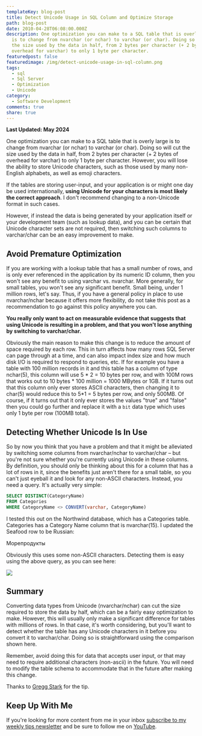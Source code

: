 ```yaml
---
templateKey: blog-post
title: Detect Unicode Usage in SQL Column and Optimize Storage
path: blog-post
date: 2010-04-28T06:08:00.000Z
description: One optimization you can make to a SQL table that is overly large
  is to change from nvarchar (or nchar) to varchar (or char). Doing so will cut
  the size used by the data in half, from 2 bytes per character (+ 2 bytes of
  overhead for varchar) to only 1 byte per character.
featuredpost: false
featuredimage: /img/detect-unicode-usage-in-sql-column.png
tags:
  - sql
  - Sql Server
  - Optimization
  - Unicode
category:
  - Software Development
comments: true
share: true
---
```


**Last Updated: May 2024**

One optimization you can make to a SQL table that is overly large is to change from nvarchar (or nchar) to varchar (or char). Doing so will cut the size used by the data in half, from 2 bytes per character (+ 2 bytes of overhead for varchar) to only 1 byte per character. However, you will lose the ability to store Unicode characters, such as those used by many non-English alphabets, as well as emoji characters.

If the tables are storing user-input, and your application is or might one day be used internationally, **using Unicode for your characters is most likely the correct approach**. I don't recommend changing to a non-Unicode format in such cases.

However, if instead the data is being generated by your application itself or your development team (such as lookup data), and you can be certain that Unicode character sets are not required, then switching such columns to varchar/char can be an easy improvement to make.

## Avoid Premature Optimization

If you are working with a lookup table that has a small number of rows, and is only ever referenced in the application by its numeric ID column, then you won't see any benefit to using varchar vs. nvarchar. More generally, for small tables, you won't see any significant benefit. Small being, under 1 million rows, let's say. Thus, if you have a general policy in place to use nvarchar/nchar because it offers more flexibility, do not take this post as a recommendation to go against this policy anywhere you can.

**You really only want to act on measurable evidence that suggests that using Unicode is resulting in a problem, and that you won't lose anything by switching to varchar/char.**

Obviously the main reason to make this change is to reduce the amount of space required by each row. This in turn affects how many rows SQL Server can page through at a time, and can also impact index size and how much disk I/O is required to respond to queries, etc. If for example you have a table with 100 million records in it and this table has a column of type nchar(5), this column will use 5 \* 2 = 10 bytes per row, and with 100M rows that works out to 10 bytes \* 100 million = 1000 MBytes or 1GB. If it turns out that this column only ever stores ASCII characters, then changing it to char(5) would reduce this to 5*1 = 5 bytes per row, and only 500MB. Of course, if it turns out that it only ever stores the values "true" and "false" then you could go further and replace it with a `bit` data type which uses only 1 byte per row (100MB total).

## Detecting Whether Unicode Is In Use

So by now you think that you have a problem and that it might be alleviated by switching some columns from nvarchar/nchar to varchar/char – but you're not sure whether you're currently using Unicode in these columns. By definition, you should only be thinking about this for a column that has a lot of rows in it, since the benefits just aren't there for a small table, so you can't just eyeball it and look for any non-ASCII characters. Instead, you need a query. It's actually very simple:

```sql
SELECT DISTINCT(CategoryName)
FROM Categories
WHERE CategoryName <> CONVERT(varchar, CategoryName)
```

I tested this out on the Northwind database, which has a Categories table. Categories has a Category Name column that is nvarchar(15). I updated the Seafood row to be Russian:

Морепродукты

Obviously this uses some non-ASCII characters. Detecting them is easy using the above query, as you can see here:

![](/img/unicode-sql.png)

## Summary

Converting data types from Unicode (nvarchar/nchar) can cut the size required to store the data by half, which can be a fairly easy optimization to make. However, this will usually only make a significant difference for tables with millions of rows. In that case, it's worth considering, but you'll want to detect whether the table has any Unicode characters in it before you convert it to varchar/char. Doing so is straightforward using the comparison shown here.

Remember, avoid doing this for data that accepts user input, or that may need to require additional characters (non-ascii) in the future. You will need to modify the table schema to accommodate that in the future after making this change.

Thanks to [Gregg Stark](http://sqladvice.com/blogs/gstark) for the tip.

## Keep Up With Me

If you're looking for more content from me in your inbox [subscribe to my weekly tips newsletter](/tips) and be sure to follow me on [YouTube](https://www.youtube.com/ardalis?sub_confirmation=1).